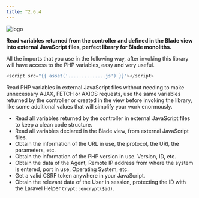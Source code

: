 ```yaml
---
title: ^2.6.4
---
```


![logo](https://user-images.githubusercontent.com/91748598/236917119-68ae265f-56b4-433e-a0f4-4379c2e93e99.png)

**Read variables returned from the controller and defined in the Blade view into external JavaScript files, perfect library for Blade monoliths.**

All the imports that you use in the following way, after invoking this library will have access to the PHP variables, easy and very useful.

```javascript
<script src="{{ asset('..............js') }}"></script>
```

Read PHP variables in external JavaScript files without needing to make unnecessary AJAX, FETCH or AXIOS requests, use the same variables returned by the controller or created in the view before invoking the library, like some additional values that will simplify your work enormously.

- Read all variables returned by the controller in external JavaScript files to keep a clean code structure.
- Read all variables declared in the Blade view, from external JavaScript files.
- Obtain the information of the URL in use, the protocol, the URI, the parameters, etc.
- Obtain the information of the PHP version in use. Version, ID, etc.
- Obtain the data of the Agent, Remote IP address from where the system is entered, port in use, Operating System, etc.
- Get a valid CSRF token anywhere in your JavaScript.
- Obtain the relevant data of the User in session, protecting the ID with the Laravel Helper `Crypt::encrypt($id)`.